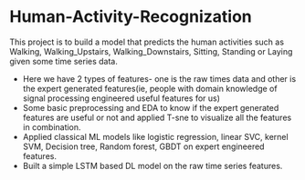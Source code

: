 # Human-Activity-Recognization
This project is to build a model that predicts the human activities such as Walking, Walking_Upstairs, Walking_Downstairs, Sitting, Standing or Laying given some time series data.

-  Here we have 2 types of features- one is the raw times data and other is the expert generated features(ie, people with domain knowledge of signal processing engineered useful features for us)
-  Some basic preprocessing and EDA to know if the expert generated features are useful or not and applied T-sne to visualize all the features in combination.
-  Applied classical ML models like logistic regression, linear SVC, kernel SVM, Decision tree, Random forest, GBDT on expert engineered features.
-  Built a simple LSTM based DL model on the raw time series features.
